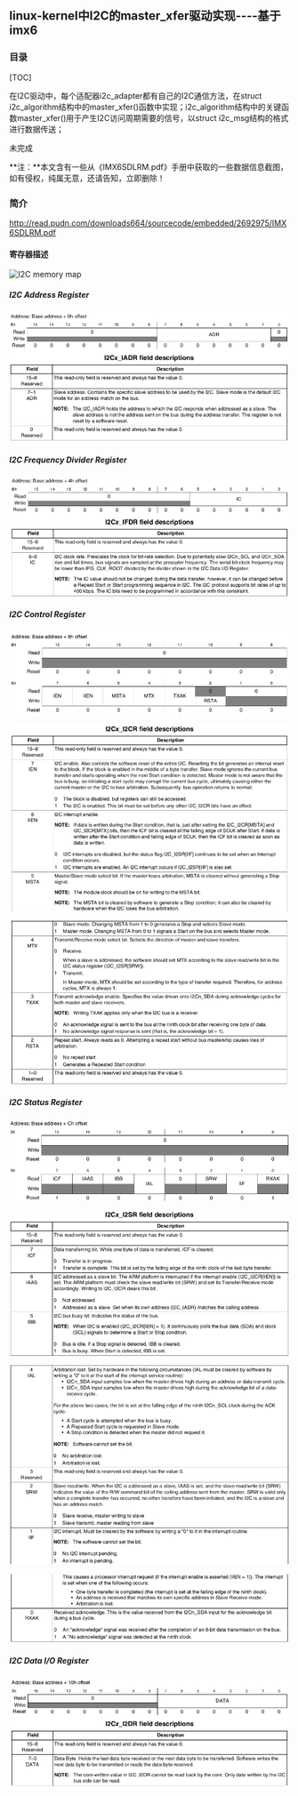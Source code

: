 ## linux-kernel中I2C的master_xfer驱动实现----基于imx6

### 目录

[TOC]

在I2C驱动中，每个适配器i2c_adapter都有自己的I2C通信方法，在struct i2c_algorithm结构中的master_xfer()函数中实现；i2c_algorithm结构中的关键函数master_xfer()用于产生I2C访问周期需要的信号，以struct i2c_msg结构的格式进行数据传送；

未完成



<!--more-->



**注：**本文含有一些从《IMX6SDLRM.pdf》手册中获取的一些数据信息截图，如有侵权，纯属无意，还请告知，立即删除！



### 简介



http://read.pudn.com/downloads664/sourcecode/embedded/2692975/IMX6SDLRM.pdf











#### 寄存器描述

![I2C memory map]([https://github.com/Mshrimp/mshrimp_blog/blob/master/linux-i2c/Linux-kernel%E4%B8%ADI2C%E7%9A%84master_xfer%E9%A9%B1%E5%8A%A8%E5%AE%9E%E7%8E%B0-%E5%9F%BA%E4%BA%8Eimx6/I2C-memory-map.png](https://github.com/Mshrimp/mshrimp_blog/blob/master/linux-i2c/Linux-kernel中I2C的master_xfer驱动实现-基于imx6/I2C-memory-map.png))





##### I2C Address Register

![I2C-Address-Register2](Linux-kernel中I2C的master_xfer驱动实现-基于imx6/I2C-Address-Register2.png)



##### I2C Frequency Divider Register

![I2C Frequency Divider Register](Linux-kernel中I2C的master_xfer驱动实现-基于imx6/I2C-Frequency-Divider-Register.png)



##### I2C Control Register

![I2C Control Register](Linux-kernel中I2C的master_xfer驱动实现-基于imx6/I2C-Control-Register.png)

![I2Cx_I2CR field descriptions](Linux-kernel中I2C的master_xfer驱动实现-基于imx6/I2Cx_I2CR-field-descriptions.png)

![I2Cx_I2CR field descriptions2](Linux-kernel中I2C的master_xfer驱动实现-基于imx6/I2Cx_I2CR-field-descriptions2.png)



##### I2C Status Register

![I2C Status Register](Linux-kernel中I2C的master_xfer驱动实现-基于imx6/I2C-Status-Register.png)

![I2Cx_I2SR field descriptions](Linux-kernel中I2C的master_xfer驱动实现-基于imx6/I2Cx_I2SR-field-descriptions.png)

![I2Cx_I2SR field descriptions2](Linux-kernel中I2C的master_xfer驱动实现-基于imx6/I2Cx_I2SR-field-descriptions2.png)

![I2Cx_I2SR field descriptions3](Linux-kernel中I2C的master_xfer驱动实现-基于imx6/I2Cx_I2SR-field-descriptions3.png)





##### I2C Data I/O Register

![I2C Data IO Register](Linux-kernel中I2C的master_xfer驱动实现-基于imx6/I2C-Data-IO-Register.png)



